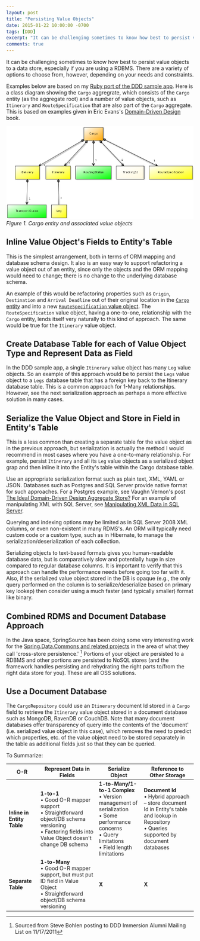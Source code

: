 ```yaml
---
layout: post
title: "Persisting Value Objects"
date: 2015-01-22 10:00:00 -0700
tags: [DDD]
excerpt: "It can be challenging sometimes to know how best to persist value objects to a data store, especially if you are using a RDBMS. There are a variety of options to choose from, however, depending on your needs and constraints."
comments: true
---
```


It can be challenging sometimes to know how best to persist value objects to a data store, especially if you are using a RDBMS. There are a variety of options to choose from, however, depending on your needs and constraints.

Examples below are based on my [Ruby port of the DDD sample app](https://github.com/paulrayner/ddd_sample_app_ruby). Here is a class diagram showing the `Cargo` aggregrate, which consists of the `Cargo` entity (as the aggregate root) and a number of value objects, such as `Itinerary` and `RouteSpecification` that are also part of the `Cargo` aggregate. This is based on examples given in Eric Evans's [Domain-Driven Design](http://www.amazon.com/Domain-Driven-Design-Tackling-Complexity-Software/dp/0321125215) book.

![Cargo entity and associated value objects](/assets/cargo.png)
*Figure 1. Cargo entity and associated value objects*

## Inline Value Object's Fields to Entity's Table

This is the simplest arrangement, both in terms of ORM mapping and database schema design. It also is an easy way to support refactoring a value object out of an entity, since only the objects and the ORM mapping would need to change; there is no change to the underlying database schema.

An example of this would be refactoring properties such as `Origin`, `Destination` and `Arrival Deadline` out of their original location in the [`Cargo` entity](https://github.com/paulrayner/ddd_sample_app_ruby/blob/master/domain/cargo/cargo.rb) and into a new [`RouteSpecification` value object](https://github.com/paulrayner/ddd_sample_app_ruby/blob/master/domain/cargo/route_specification.rb). The `RouteSpecification` value object, having a one-to-one, relationship with the `Cargo` entity, lends itself very naturally to this kind of approach. The same would be true for the `Itinerary` value object.

## Create Database Table for each of Value Object Type and Represent Data as Field

In the DDD sample app, a single `Itinerary` value object has many `Leg` value objects. So an example of this approach would be to persist the `Legs` value object to a `Legs` database table that has a foreign key back to the Itinerary database table. This is a common approach for 1-Many relationships. However, see the next serialization approach as perhaps a more effective solution in many cases.

## Serialize the Value Object and Store in Field in Entity's Table

This is a less common than creating a separate table for the value object as in the previous approach, but serialization is actually the method I would recommend in most cases where you have a one-to-many relationship. For example, persist `Itinerary` and all its `Leg` value objects as a serialized object grap and then inline it into the Entity's table within the Cargo database table.

Use an appropriate serialization format such as plain text, XML, YAML or JSON. Databases such as Postgres and SQL Server provide native format for such approaches. For a Postgres example, see Vaughn Vernon's post [The Ideal Domain-Driven Design Aggregate Store?](https://vaughnvernon.co/?p=942) For an example of manipulating XML with SQL Server, see [Manipulating XML Data in SQL Server](https://www.simple-talk.com/sql/database-administration/manipulating-xml-data-in-sql-server/).

Querying and indexing options may be limited as in SQL Server 2008 XML columns, or even non-existent in many RDMS's. An ORM will typically need custom code or a custom type, such as in Hibernate, to manage the serialization/deserialization of each collection.

Serializing objects to text-based formats gives you human-readable database data, but is comparatively slow and potentially huge in size compared to regular database columns. It is important to verify that this approach can handle the performance needs before going too far with it. Also, if the serialized value object stored in the DB is opaque (e.g., the only query performed on the column is to serialize/deserialize based on primary key lookep) then consider using a much faster (and typically smaller) format like binary.

## Combined RDMS and Document Database Approach

In the Java space, SpringSource has been doing some very interesting work for the [Spring.Data.Commons and related projects](http://www.springsource.org/spring-data) in the area of what they call 'cross-store persistence.' [^1] Portions of your object are persisted to a RDBMS and other portions are persisted to NoSQL stores (and the framework handles persisting and rehydrating the right parts to/from the right data store for you). These are all OSS solutions.

## Use a Document Database

The `CargoRepository` could use an `Itinerary` document Id stored in a `Cargo` field to retrieve the `Itinerary` value object stored in a document database such as MongoDB, RavenDB or CouchDB. Note that many document databases offer transparency of query into the contents of the 'document' (i.e. serialized value object in this case), which removes the need to predict which properties, etc. of the value object need to be stored separately in the table as additional fields just so that they can be queried.

To Summarize:

| O-R | Represent Data in Fields | Serialize Object | Reference to Other Storage |
|-----|---------------------------|------------------|----------------------------|
| **Inline in Entity Table** | **1-to-1**<br>• Good O-R mapper support<br>• Straightforward object/DB schema versioning<br>• Factoring fields into Value Object doesn't change DB schema | **1-to-Many/1-to-1 Complex**<br>• Version management of serialization<br>• Some performance concerns<br>• Query limitations<br>• Field length limitations | **Document Id**<br>• Hybrid approach – store document Id in Entity's table and lookup in Repository<br>• Queries supported by document databases |
| **Separate Table** | **1-to-Many**<br>• Good O-R mapper support, but must put ID field in Value Object<br>• Straightforward object/DB schema versioning | **X** | **X** |

[^1]: Sourced from Steve Bohlen posting to DDD Immersion Alumni Mailing List on 11/17/2011